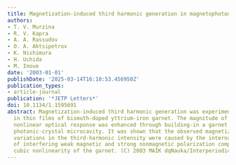 ```yaml
---
title: Magnetization-induced third harmonic generation in magnetophotonic microcavities
authors:
- T. V. Murzina
- R. V. Kapra
- A. A. Rassudov
- O. A. Aktsipetrov
- K. Nishimura
- H. Uchida
- M. Inoue
date: '2003-01-01'
publishDate: '2025-03-14T16:10:53.456950Z'
publication_types:
- article-journal
publication: '*JETP Letters*'
doi: 10.1134/1.1595691
abstract: Magnetization-induced third harmonic generation was experimentally observed
  in thin films of bismuth-doped yttrium-iron garnet. The magnitude of magnetization-induced
  nonlinear optical response was enhanced through building-in a garnet film into a
  photonic-crystal microcavity. It was shown that the observed magnetization-induced
  variations in the third-harmonic intensity were caused by the internal homodyne
  of interfering weak magnetic and strong nonmagnetic polarization components of the
  cubic nonlinearity of the garnet. (C) 2003 MAIK dqNauka/Interperiodicadq.
---
```

